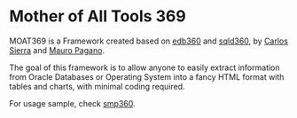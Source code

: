 # Mother of All Tools 369

MOAT369 is a Framework created based on [edb360](https://github.com/carlos-sierra/edb360) and [sqld360](https://github.com/mauropagano/sqld360), by [Carlos Sierra](https://carlos-sierra.net/) and [Mauro Pagano](https://mauro-pagano.com/).

The goal of this framework is to allow anyone to easily extract information from Oracle Databases or Operating System into a fancy HTML format with tables and charts, with minimal coding required.

For usage sample, check [smp360](https://github.com/dbarj/smp360).